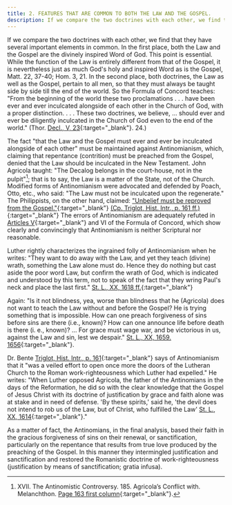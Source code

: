 ```yaml
---
title: 2. FEATURES THAT ARE COMMON TO BOTH THE LAW AND THE GOSPEL.
description: If we compare the two doctrines with each other, we find that they have several important elements in common.
---
```


If we compare the two doctrines with each other, we find that they have several important elements in common. In the first place, both the Law and the Gospel are the divinely inspired Word of God. This point is essential. While the function of the Law is entirely different from that of the Gospel, it is nevertheless just as much God's holy and inspired Word as is the Gospel, Matt. 22, 37-40; Hom. 3, 21. In the second place, both doctrines, the Law as well as the Gospel, pertain to all men, so that they must always be taught side by side till the end of the world. So the Formula of Concord teaches: "From the beginning of the world these two proclamations . . . have been ever and ever inculcated alongside of each other in the Church of God, with a proper distinction. . . . These two doctrines, we believe, ... should ever and ever be diligently inculcated in the Church of God even to the end of the world." (Thor. [Decl., V, 23](https://boc.confident.faith/sd-v-0023){:target="_blank"}. 24.)

The fact "that the Law and the Gospel must ever and ever be inculcated alongside of each other" must be maintained against Antinomianism, which, claiming that repentance (contrition) must be preached from the Gospel, denied that the Law should be inculcated in the New Testament. John Agricola taught: "The Decalog belongs in the court-house, not in the pulpit"[^1]; that is to say, the Law is a matter of the State, not of the Church. Modified forms of Antinomianism were advocated and defended by Poach, Otto, etc., who said: "The Law must not be inculcated upon the regenerate." The Philippists, on the other hand, claimed: ["Unbelief must be reproved from the Gospel."](https://boc.confident.faith/sd-v-0017){:target="_blank"} [(Cp. Triglot, Hist. Intr., p. 161 ff.)](https://archive.org/details/bente-historical-introductions-triglotta-from-ocr2/page/162/mode/2up){:target="_blank"} The errors of Antinomianism are adequately refuted in [Articles V](https://thebookofconcord.org/formula-of-concord-solid-declaration/article-v/){:target="_blank"} and VI of the Formula of Concord, which show clearly and convincingly that Antinomianism is neither Scriptural nor reasonable.

Luther rightly characterizes the ingrained folly of Antinomianism when he writes: "They want to do away with the Law, and yet they teach (divine) wrath, something the Law alone must do. Hence they do nothing but cast aside the poor word Law, but confirm the wrath of God, which is indicated and understood by this term, not to speak of the fact that they wring Paul's neck and place the last first." [St. L., XX, 1618 ff.](https://archive.org/details/st-l-20-deep-l-en/page/n885/mode/2up){:target="_blank"}

Again: "Is it not blindness, yea, worse than blindness that he (Agricola) does not want to teach the Law without and before the Gospel? He is trying something that is impossible. How can one preach forgiveness of sins before sins are there (i.e., known)? How can one announce life before death is there (i. e., known)? ... For grace must wage war, and be victorious in us, against the Law and sin, lest we despair." [St. L., XX, 1659. 1656](https://archive.org/details/st-l-20-deep-l-en/page/n905/mode/2up){:target="_blank"}.

Dr. Bente [Triglot, Hist. Intr., p. 161](https://archive.org/details/bente-historical-introductions-triglotta-from-ocr2/page/161/mode/1up){:target="_blank"} says of Antinomianism that it "was a veiled effort to open once more the doors of the Lutheran Church to the Roman work-righteousness which Luther had expelled." He writes: "When Luther opposed Agricola, the father of the Antinomians in the days of the Reformation, he did so with the clear knowledge that the Gospel of Jesus Christ with its doctrine of justification by grace and faith alone was at stake and in need of defense. 'By these spirits,' said he, 'the devil does not intend to rob us of the Law, but of Christ, who fulfilled the Law' [St. L., XX, 1614](https://archive.org/details/st-l-20-deep-l-en/page/n883/mode/2up){:target="_blank"}."

As a matter of fact, the Antinomians, in the final analysis, based their faith in the gracious forgiveness of sins on their renewal, or sanctification, particularly on the repentance that results from true love produced by the preaching of the Gospel. In this manner they intermingled justification and sanctification and restored the Romanistic doctrine of work-righteousness (justification by means of sanctification; gratia infusa).

[^1]: XVII. The Antinomistic Controversy. 185. Agricola’s Conflict with. Melanchthon. [Page 163 first column](https://archive.org/details/bente-historical-introductions-triglotta-from-ocr2/page/162/mode/2up){:target="_blank"}.